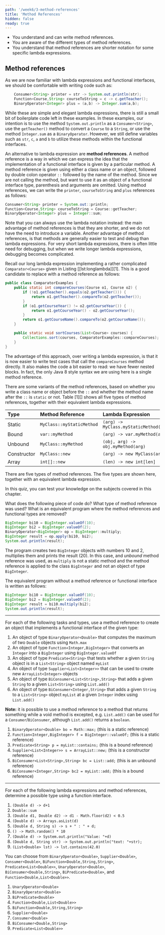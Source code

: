 ```yaml
---
path: '/week6/3-method-references'
title: 'Method References'
hidden: false
ready: true
---
```


<text-box variant='learningObjectives' name='Learning Objectives'>

- You understand and can write method references.
- You are aware of the different types of method references.
- You understand that method references are shorter notation for some specific lambda expressions.

</text-box>

## Method references
As we are now familiar with lambda expressions and functional interfaces, we should be comfortable with writing code such as:

```java
    Consumer<String> printer = str -> System.out.println(str);
    Function<Course,String> courseToString = c -> c.getTeacher();
    BinaryOperator<Integer> plus = (a,b) -> Integer.sum(a,b);
```

While these are simple and elegant lambda expressions, there is still a small bit of boilerplate code left in these examples. In these examples, our intention is to use the method `System.out.println` as a `Consumer<String>`, use the `getTeacher()` method to convert a `Course` to a `String`, or use the method `Integer.sum` as a `BinaryOperator`. However, we still define variables such as `str`, `c`, `a` and `b` to utilize these methods within the functional interfaces.

An alternative to lambda expression are **method references**. A method reference is a way in which we can express the idea that the implementation of a functional interface is given by a particular method. A method reference is given using either a class name or an object, followed by double colon operator `::` followed by the name of the method. Since we are not calling the method, but want to use it as an object of a functional interface type, parenthesis and arguments are omitted. Using method references, we can write the `printer`, `courseToString` and `plus` references as follows:

```java
Consumer<String> printer = System.out::println;
Function<Course,String> courseToString = Course::getTeacher;
BinaryOperator<Integer> plus = Integer::sum;
```

Note that you can always use the lambda notation instead: the main advantage of method references is that they are shorter, and we do not have the need to introduce a variable. Another advantage of method references, is that methods are generally easier to test and debug than lambda expressions. For very short lambda expressions, there is often little need for debugging, but when we write longer lambda expressions, debugging becomes complicated.

Recall our long lambda expression implementing a rather complicated `Comparator<Course>` given in Listing [\[lst:longlambda\]][1]. This is a good candidate to replace with a method reference as follows:

```java
public class ComparatorExamples {
    public static int compareCourses(Course o1, Course o2) {
        if (!o1.getTeacher().equals(o2.getTeacher())) {
            return o1.getTeacher().compareTo(o2.getTeacher());
        }
        if (o1.getCourseYear() != o2.getCourseYear()) {
            return o1.getCourseYear() - o2.getCourseYear();
        }
        return o1.getCourseName().compareTo(o2.getCourseName());
    }

    public static void sortCourses(List<Course> courses) {
        Collections.sort(courses, ComparatorExamples::compareCourses);
    }
}
```
The advantage of this approach, over writing a lambda expression, is that it is now easier to write test cases that call the `compareCourses` method directly. It also makes the code a bit easier to read: we have fewer nested blocks. In fact, the only Java 8 style syntax we are using here is a single method reference.

There are some variants of the method references, based on whether you write a class name or object before the `::` and whether the method name after the `::` is `static` or not. Table [1][] shows all five types of method references, together with their equivalent lambda expressions.

| Type        | Method Reference          | Lambda Expression                      |
|:------------|:--------------------------|:---------------------------------------|
| Static      | `MyClass::myStaticMethod` | `(arg) -> MyClass.myStaticMethod(arg)` |
| Bound       | `var::myMethod`           | `(arg) -> var.myMethod(arg)`           |
| Unbound     | `MyClass::myMethod`       | `(obj, arg) -> obj.myMethod(arg)`      |
| Constructor | `MyClass::new`            | `(arg) -> new MyClass(arg)`            |
| Array       | `int[]::new`              | `(len) -> new int[len]`                |

There are five types of method references. The five types are shown here, together with an equivalent lambda expression.

<!-- TODO: discussion of static vs non-static in a special interest block -->

<Exercise title="Test your knowledge">

In this quiz, you can test your knowledge on the subjects covered in this chapter.

What does the following piece of code do? What type of method reference was used?
What is an equivalent program where the method references and functional types are removed?

```java
BigInteger bi10 = BigInteger.valueOf(10);
BigInteger bi2 = BigInteger.valueOf(2);
BinaryOperator<BigInteger> op = BigInteger::multiply;
BigInteger result = op.apply(bi10, bi2);
System.out.println(result);
```

<Solution>

The program creates two `BigInteger` objects with numbers 10 and 2, multiplies them and prints the result (20).
In this case, and *unbound* method reference was used, as `multiply` is not a static method and the method reference
is applied to the class `BigInteger` and not an object of type `BigInteger`.

The equivalent program without a method reference or functional interface is written as follows:

```java
BigInteger bi10 = BigInteger.valueOf(10);
BigInteger bi2 = BigInteger.valueOf(2);
BigInteger result = bi10.multiply(bi2);
System.out.println(result);
```

</Solution>


---

For each of the following tasks and types, use a method reference to create an object that implements a functional interface of the given type:

1. An object of type `BinaryOperator<Double>` that computes the maximum of two `Double` objects using `Math.max`
2. An object of type `Function<Integer,BigInteger>` that converts an `Integer` into a `BigInteger` using `BigInteger.valueOf`
3. An object of type `Predicate<String>` that tests whether a given `String` object is in a `List<String>` object named `myList`
4. An object of type `Supplier<List<Integer>>` that can be used to create new `ArrayList<Integer>` objects
5. An object of type `BiConsumer<List<String>,String>` that adds a given `String` to a given `List<String>` using `List.add()`
6. An object of type `BiConsumer<Integer,String>` that adds a given `String` to a `List<String>` object `myList` at a given `Integer` index using `List.add()`

**Note:** it is possible to use a method reference to a method that returns something while a void method is excepted, e.g. `List.add()` can be used for a `Consumer`/`BiConsumer`, although `List.add()` returns a `boolean`.

<Solution>

1. `BinaryOperator<Double> bo = Math::max;` (this is a static reference)
2. `Function<Integer,BigInteger> f = BigInteger::valueOf;` (this is a static reference)
3. `Predicate<String> p = myList::contains;` (this is a bound reference)
4. `Supplier<List<Integer>> s = ArrayList::new;` (this is a constructor reference)
5. `BiConsumer<List<String>,String> bc = List::add;` (this is an unbound reference)
6. `BiConsumer<Integer,String> bc2 = myList::add;` (this is a bound reference)

</Solution>

---

For each of the following lambda expressions and method references, determine a possible type using a function interface.

1. `(Double d) -> d+1`
2. `Double::sum`
3. `(Double d1, Double d2) -> d1 - Math.floor(d2) < 0.5`
4. `(Double d) -> Arrays.asList(d)`
5. `(Double d, String s) -> s + " : " + d;`
6. `() -> Math.random() * 10`
7. `(Double d) -> System.out.println("Value: "+d)`
8. `(Double d, String str) -> System.out.println("text: "+str);`
9. `(List<Double> lst) -> lst.contains(42.0)`

You can choose from `BinaryOperator<Double>`, `Supplier<Double>`, `Consumer<Double>`, `BiFunction<Double,String,String>`, `Predicate<List<Double>>`, `UnaryOperator<Double>`, `BiConsumer<Double,String>`, `BiPredicate<Double>`, and `Function<Double,List<Double>>`.

<Solution>

1. `UnaryOperator<Double>`
2. `BinaryOperator<Double>`
3. `BiPredicate<Double>`
4. `Function<Double,List<Double>>`
5. `BiFunction<Double,String,String>`
6. `Supplier<Double>`
7. `Consumer<Double>`
8. `BiConsumer<Double,String>`
9. `Predicate<List<Double>>`

</Solution>


</Exercise>
